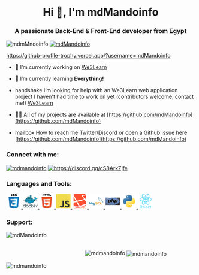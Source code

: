 <h1 align="center">Hi 👋, I'm mdMandoinfo</h1>
<h3 align="center">A passionate Back-End & Front-End developer from Egypt</h3>

<p align="left"> <img src="https://komarev.com/ghpvc/?username=mdmMndoinfo&label=Profile%20views&color=0e75b6&style=flat" alt="mdmMndoinfo" />   <a href="https://twitter.com/mdMandoinfo" target="blank"><img src="https://img.shields.io/twitter/follow/mdMandoinfo" alt="mdMandoinfo" /></a> </p>

https://github-profile-trophy.vercel.app/?username=mdMandoinfo


- 🔭 I’m currently working on [We3Learn](https://github.com/We3learn)

- 🌱 I’m currently learning **Everything!**

- handshake I’m looking for help with an We3Learn web application project I haven't had time to work on yet (contributors welcome, contact me!) [We3Learn](https://github.com/We3learn)

- 👨‍💻 All of my projects are available at [https://github.com/mdMandoinfo](https://github.com/mdMandoinfo)

- mailbox How to reach me Twitter/Discord or open a Github issue here [https://github.com/mdMandoinfo](https://github.com/mdMandoinfo)

<h3 align="left">Connect with me:</h3>
<p align="left">
<a href="https://twitter.com/mdmandoinfo" target="blank"><img align="center" src="https://raw.githubusercontent.com/rahuldkjain/github-profile-readme-generator/master/src/images/icons/Social/twitter.svg" alt="mdmandoinfo" height="30" width="40" /></a>
<a href="https://discord.gg/https://discord.gg/cS8ArkZjfe" target="blank"><img align="center" src="https://raw.githubusercontent.com/rahuldkjain/github-profile-readme-generator/master/src/images/icons/Social/discord.svg" alt="https://discord.gg/cS8ArkZjfe" height="30" width="40" /></a>
</p>

<h3 align="left">Languages and Tools:</h3>
<p align="left"> <a href="https://www.w3schools.com/css/" target="_blank" rel="noreferrer"> <img src="https://raw.githubusercontent.com/devicons/devicon/master/icons/css3/css3-original-wordmark.svg" alt="css3" width="40" height="40"/> </a> <a href="https://www.docker.com/" target="_blank" rel="noreferrer"> <img src="https://raw.githubusercontent.com/devicons/devicon/master/icons/docker/docker-original-wordmark.svg" alt="docker" width="40" height="40"/> </a> <a href="https://www.w3.org/html/" target="_blank" rel="noreferrer"> <img src="https://raw.githubusercontent.com/devicons/devicon/master/icons/html5/html5-original-wordmark.svg" alt="html5" width="40" height="40"/> </a> <a href="https://developer.mozilla.org/en-US/docs/Web/JavaScript" target="_blank" rel="noreferrer"> <img src="https://raw.githubusercontent.com/devicons/devicon/master/icons/javascript/javascript-original.svg" alt="javascript" width="40" height="40"/> </a> <a href="https://laravel.com/" target="_blank" rel="noreferrer"> <img src="https://raw.githubusercontent.com/devicons/devicon/master/icons/laravel/laravel-plain-wordmark.svg" alt="laravel" width="40" height="40"/> </a> <a href="https://www.mysql.com/" target="_blank" rel="noreferrer"> <img src="https://raw.githubusercontent.com/devicons/devicon/master/icons/mysql/mysql-original-wordmark.svg" alt="mysql" width="40" height="40"/> </a> <a href="https://www.php.net" target="_blank" rel="noreferrer"> <img src="https://raw.githubusercontent.com/devicons/devicon/master/icons/php/php-original.svg" alt="php" width="40" height="40"/> </a> <a href="https://www.python.org" target="_blank" rel="noreferrer"> <img src="https://raw.githubusercontent.com/devicons/devicon/master/icons/python/python-original.svg" alt="python" width="40" height="40"/> </a> <a href="https://reactjs.org/" target="_blank" rel="noreferrer"> <img src="https://raw.githubusercontent.com/devicons/devicon/master/icons/react/react-original-wordmark.svg" alt="react" width="40" height="40"/> </a> </p>

<h3 align="left">Support:</h3>
<p><a href="https://www.buymeacoffee.com/mdMandoinfo"> <img align="left" src="https://cdn.buymeacoffee.com/buttons/v2/default-yellow.png" height="50" width="210" alt="mdMandoinfo" /></a></p><br><br>

<p><img align="left" src="https://github-readme-stats.vercel.app/api/top-langs?username=mdmandoinfo&show_icons=true&locale=en&layout=compact" alt="mdmandoinfo" /></p>

<p>&nbsp;<img align="center" src="https://github-readme-stats.vercel.app/api?username=mdmandoinfo&show_icons=true&locale=en" alt="mdmandoinfo" /></p>

<p><img align="center" src="https://github-readme-streak-stats.herokuapp.com/?user=mdmandoinfo&" alt="mdmandoinfo" /></p>

